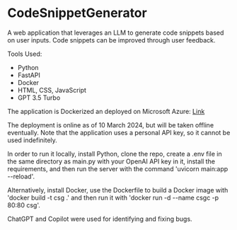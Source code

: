 # CodeSnippetGenerator
A web application that leverages an LLM to generate code snippets based on user inputs. Code snippets can be improved through user feedback.

Tools Used:
- Python
- FastAPI
- Docker
- HTML, CSS, JavaScript
- GPT 3.5 Turbo

The application is Dockerized an deployed on Microsoft Azure: [Link](http://csgdba.accgacdfabgph5ed.japaneast.azurecontainer.io)

The deployment is online as of 10 March 2024, but will be taken offline eventually. Note that the application uses a personal API key, so it cannot be used indefinitely.

In order to run it locally, install Python, clone the repo, create a .env file in the same directory as main.py with your OpenAI API key in it, install the requirements, and then run the server with the command 'uvicorn main:app --reload'.

Alternatively, install Docker, use the Dockerfile to build a Docker image with 'docker build -t csg .' and then run it with 'docker run -d --name csgc -p 80:80 csg'.

ChatGPT and Copilot were used for identifying and fixing bugs.
